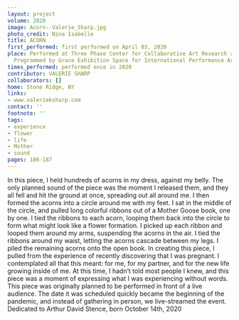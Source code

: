 ```yaml
---
layout: project
volume: 2020
image: Acorn--Valerie_Sharp.jpg
photo_credit: Nina Isabelle
title: ACORN
first_performed: first performed on April 03, 2020
place: Performed at Three Phase Center for Collaborative Art Research and Building;
  Programmed by Grace Exhibition Space for International Performance Art
times_performed: performed once in 2020
contributor: VALERIE SHARP
collaborators: []
home: Stone Ridge, NY
links:
- www.valerieksharp.com
contact: ''
footnote: ''
tags:
- experience
- flower
- life
- Mother
- sound
pages: 186-187
---
```


In this piece, I held hundreds of acorns in my dress, against my belly. The only planned sound of the piece was the moment I released them, and they all fell and hit the ground at once, spreading out all around me. I then formed the acorns into a circle around me with my feet. I sat in the middle of the circle, and pulled long colorful ribbons out of a Mother Goose book, one by one. I tied the ribbons to each acorn, looping them back into the circle to form what might look like a flower formation. I picked up each ribbon and looped them around my arms, suspending the acorns in the air. I tied the ribbons around my waist, letting the acorns cascade between my legs. I piled the remaining acorns onto the open book.
In creating this piece, I pulled from the experience of recently discovering that I was pregnant. I contemplated all that this meant: for me, for my partner, and for the new life growing inside of me. At this time, I hadn’t told most people I knew, and this piece was a moment of expressing what I was experiencing without words.
This piece was originally planned to be performed in front of a live audience. The date it was scheduled quickly became the beginning of the pandemic, and instead of gathering in person, we live-streamed the event.
Dedicated to Arthur David Stence, born October 14th, 2020
